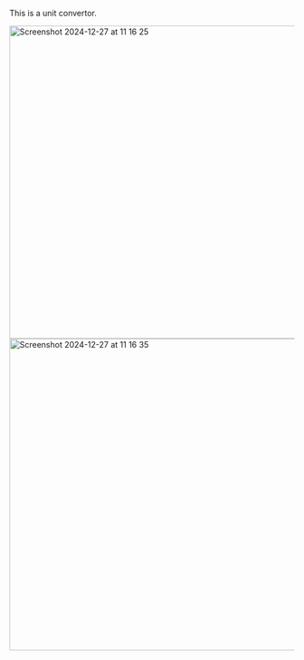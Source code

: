 This is a unit convertor.

<img width="553" alt="Screenshot 2024-12-27 at 11 16 25" src="https://github.com/user-attachments/assets/05d60ee9-ab5d-4369-b917-43ee88c3d5b8" />
<img width="551" alt="Screenshot 2024-12-27 at 11 16 35" src="https://github.com/user-attachments/assets/a8d3c3e6-07b6-453c-954c-3050684eefa6" />
